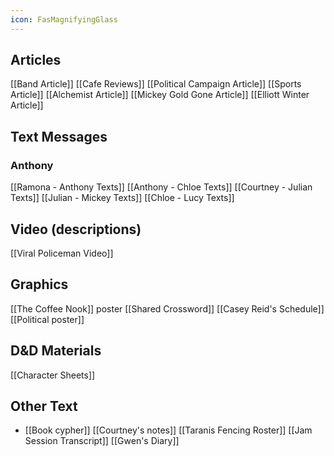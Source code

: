 ```yaml
---
icon: FasMagnifyingGlass
---
```


## Articles
[[Band Article]]
[[Cafe Reviews]]
[[Political Campaign Article]]
[[Sports Article]]
[[Alchemist Article]]
[[Mickey Gold Gone Article]]
[[Elliott Winter Article]]


## Text Messages
### Anthony
[[Ramona - Anthony Texts]]
[[Anthony - Chloe Texts]]
[[Courtney - Julian Texts]]
[[Julian - Mickey Texts]]
[[Chloe - Lucy Texts]]

## Video (descriptions)
[[Viral Policeman Video]]

## Graphics
[[The Coffee Nook]] poster
[[Shared Crossword]]
[[Casey Reid's Schedule]]
[[Political poster]]


## D&D Materials
[[Character Sheets]]

## Other Text
- [[Book cypher]]
[[Courtney's notes]]
[[Taranis Fencing Roster]]
[[Jam Session Transcript]]
[[Gwen's Diary]]
